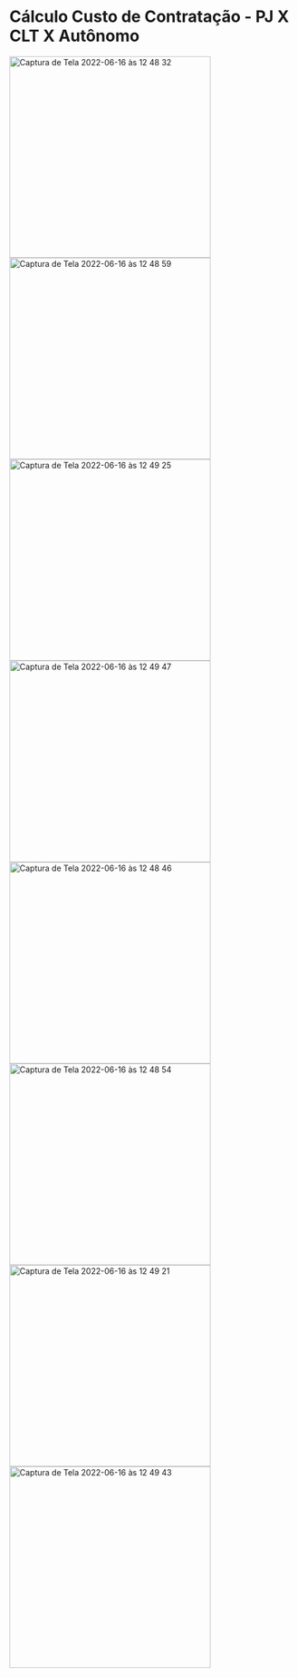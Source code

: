 # Cálculo Custo de Contratação - PJ X CLT X Autônomo

<img width="355" alt="Captura de Tela 2022-06-16 às 12 48 32" src="https://user-images.githubusercontent.com/31476429/174112733-5fae1531-efeb-4d6a-a2ef-998063dd95aa.png">
<img width="355" alt="Captura de Tela 2022-06-16 às 12 48 59" src="https://user-images.githubusercontent.com/31476429/174112744-f574e3ea-10ff-456b-ad15-dd35aa483720.png">
<img width="355" alt="Captura de Tela 2022-06-16 às 12 49 25" src="https://user-images.githubusercontent.com/31476429/174112748-76d3b0a5-6d13-4fdc-b57e-46dfc98ae74a.png">
<img width="355" alt="Captura de Tela 2022-06-16 às 12 49 47" src="https://user-images.githubusercontent.com/31476429/174112757-1005fbb2-51b1-4499-a7b6-12d31e6a3905.png">
<img width="355" alt="Captura de Tela 2022-06-16 às 12 48 46" src="https://user-images.githubusercontent.com/31476429/174112681-a8e1ee86-91d3-4937-a796-e54f60a62327.png">
<img width="355" alt="Captura de Tela 2022-06-16 às 12 48 54" src="https://user-images.githubusercontent.com/31476429/174112694-6ecd559c-cef2-4aa8-b3e1-78ab26b8bde8.png">
<img width="355" alt="Captura de Tela 2022-06-16 às 12 49 21" src="https://user-images.githubusercontent.com/31476429/174112703-e8b29f97-87bd-4f99-b9bf-def342a7d75f.png">
<img width="355" alt="Captura de Tela 2022-06-16 às 12 49 43" src="https://user-images.githubusercontent.com/31476429/174112712-59500940-3839-407e-a167-bb564bbd10a7.png">
